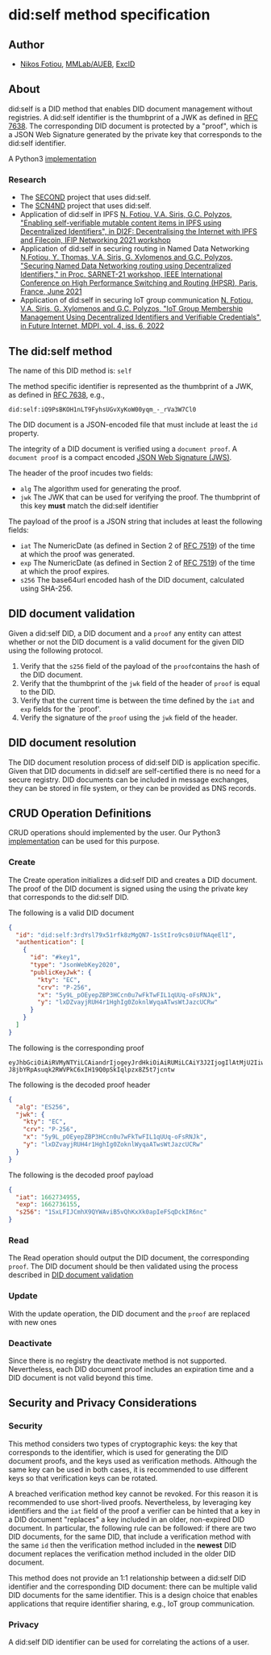 # did:self method specification
## Author
* [Nikos Fotiou](https://www.fotiou.gr), [MMLab/AUEB](https://mm.aueb.gr), [ExcID](https://www.excid.io)

## About
did:self is a DID method that enables DID document management without registries. 
A did:self identifier is the thumbprint of a JWK as defined in [RFC 7638](https://www.rfc-editor.org/rfc/rfc7638).
The corresponding  DID document is protected by a "proof", which is a JSON Web Signature generated
by the private key that corresponds to the did:self identifier.

A Python3 [implementation](https://github.com/excid-io/did-self-py)

### Research
* The [SECOND](https://mm.aueb.gr/projects/second) project that uses did:self.
* The [SCN4ND](https://mm.aueb.gr/scn4ndn/) project that uses did:self.
* Application of did:self in IPFS [N. Fotiou, V.A. Siris, G.C. Polyzos,
"Enabling self-verifiable mutable content items in IPFS using Decentralized 
Identifiers", in DI2F: Decentralising the Internet with IPFS and Filecoin, IFIP Networking 2021 workshop](https://arxiv.org/abs/2105.08395)
* Application of did:self in securing routing in Named Data Networking
[N.Fotiou, Y. Thomas, V.A. Siris, G. Xylomenos and G.C. Polyzos, "Securing Named Data Networking routing using Decentralized Identifiers," in Proc. SARNET-21 workshop, IEEE International Conference on High Performance Switching and Routing (HPSR), Paris, France, June 2021](https://mm.aueb.gr/publications/12279f1a-8166-4560-aead-56dfe90df93f.pdf)
* Application of did:self in securing IoT group communication
[N. Fotiou, V.A. Siris, G. Xylomenos and G.C. Polyzos, "IoT Group Membership Management Using Decentralized Identifiers and Verifiable Credentials", in Future Internet, MDPI, vol. 4, iss. 6, 2022](https://www.mdpi.com/1999-5903/14/6/173)

## The did:self method 
The name of this DID method is: `self`

The method specific identifier is represented as the thumbprint of a JWK, 
as defined in [RFC 7638](https://www.rfc-editor.org/rfc/rfc7638), e.g.,

```
did:self:iQ9PsBKOH1nLT9FyhsUGvXyKoW00yqm_-_rVa3W7Cl0
```

The DID document is a JSON-encoded file that must include at least
the `id` property.  

The integrity of a DID document is verified using a 
`document proof`. A `document proof` is a compact encoded 
[JSON Web Signature (JWS)](https://tools.ietf.org/html/rfc7515).

The header of the proof incudes two fields:

* `alg` The algorithm used for generating the proof.
* `jwk` The JWK that can be used for verifying the proof. The thumbprint of this key **must** match the did:self identifier 

The payload of the proof is a JSON string that includes at least the following 
fields: 

* `iat` The NumericDate (as defined in Section 2 of [RFC 7519](https://www.rfc-editor.org/rfc/rfc7519#section-2)) of 
the time at which the proof was generated.
* `exp` The NumericDate (as defined in Section 2 of [RFC 7519](https://www.rfc-editor.org/rfc/rfc7519#section-2)) of 
the time at which the proof expires.
* `s256` The base64url encoded hash of the DID document, calculated using SHA-256.

## DID document validation
Given a did:self DID, a DID document and a `proof` any entity can attest whether
 or not the DID document is a 
valid document for the given DID using the following protocol.

1. Verify that the `s256` field of the payload of the `proof`contains 
the hash of the DID document.
1. Verify that the thumbprint of the `jwk` field of the header of `proof` is equal to the DID.
1. Verify that the current time is between the time defined by the `iat` and `exp` fields for the `proof'.
1. Verify the signature of the `proof` using the `jwk` field of the header.

## DID document resolution
The DID document resolution process of did:self DID is application specific. Given that
DID documents in did:self are self-certified there is no need for a secure registry.
DID documents can be included in message exchanges, they can be stored in file
system, or they can be provided as DNS records. 

## CRUD Operation Definitions
CRUD operations should implemented by the user. Our Python3 [implementation](https://github.com/excid-io/did-self-py)
can be used for this purpose. 

### Create
The Create operation initializes a did:self DID and creates a DID document. 
The proof of the DID document is signed using the using the 
private key that corresponds to the did:self DID.

The following is a valid DID document

```JSON
{
  "id": "did:self:3rdYsl79x51rfk8zMgQN7-1sStIro9cs0iUfNAqeElI",
  "authentication": [
    {
      "id": "#key1",
      "type": "JsonWebKey2020",
      "publicKeyJwk": {
        "kty": "EC",
        "crv": "P-256",
        "x": "5y9L_pOEyepZBP3HCcn0u7wFkTwFIL1qUUq-oFsRNJk",
        "y": "lxDZvayjRUH4r1HghIg0ZoknlWyqaATwsWtJazcUCRw"
      }
    }
  ]
}
```

The following is the corresponding proof

```
eyJhbGciOiAiRVMyNTYiLCAiandrIjogeyJrdHkiOiAiRUMiLCAiY3J2IjogIlAtMjU2IiwgIngiOiAiNXk5TF9wT0V5ZXBaQlAzSENjbjB1N3dGa1R3RklMMXFVVXEtb0ZzUk5KayIsICJ5IjogImx4RFp2YXlqUlVINHIxSGdoSWcwWm9rbmxXeXFhQVR3c1d0SmF6Y1VDUncifX0.eyJpYXQiOiAxNjYyNzM0OTU1LCAiZXhwIjogMTY2MjczNjE1NSwgInMyNTYiOiAiMVN4TEZJSkNtaFg5UVlXQXZpQjV2UWhLeFhrMGFwSWVGU3FEY2tJUjZuYyJ9.C1NUMIRFJskWoHs1v1i99Ni1YLKQ26NK2EKaRCX-J8jbYRpAsuqk2RWVPkC6xIH19Q0pSkIqlpzx8Z5t7jcntw
```

The following is the decoded proof header

```JSON
{
  "alg": "ES256",
  "jwk": {
    "kty": "EC",
    "crv": "P-256",
    "x": "5y9L_pOEyepZBP3HCcn0u7wFkTwFIL1qUUq-oFsRNJk",
    "y": "lxDZvayjRUH4r1HghIg0ZoknlWyqaATwsWtJazcUCRw"
  }
}
```

The following is the decoded proof payload

```JSON
{
  "iat": 1662734955,
  "exp": 1662736155,
  "s256": "1SxLFIJCmhX9QYWAviB5vQhKxXk0apIeFSqDckIR6nc"
}
```


### Read
The Read operation should output the DID document, 
the corresponding `proof`. The DID document should be then validated using the process
described in [DID document validation](#did-document-validation)


### Update
With the update operation, the DID document and the `proof` are replaced
with new ones

### Deactivate
Since there is no registry the deactivate method is not supported. Nevertheless,
each DID document proof includes an expiration time and a DID document is not
valid beyond this time. 

## Security and Privacy Considerations

### Security
This method considers two types of cryptographic keys: the key that corresponds to the 
identifier, which is used for generating the DID document proofs, and the keys used
as verification methods. Although the same key can be used in both cases,
it is recommended to use different keys so that verification keys can be rotated.

A breached verification method key cannot be revoked. For this reason it is recommended
to use short-lived proofs. Nevertheless, by leveraging key identifiers and the `iat`
field of the proof a verifier can be hinted that a key in a DID document "replaces"
a key included in an older, non-expired DID document. In particular, the following
rule can be followed: if there are two DID documents, for the same DID, that include
a verification method with the same `id` then the verification method included in
the **newest** DID document replaces the verification method included in the older
DID document.  

This method  does not provide an 1:1 relationship between a did:self DID identifier and
the corresponding DID document: there can be multiple valid DID documents for the same
identifier. This is a design choice that enables applications that require identifier
sharing, e.g., IoT group communication.

### Privacy
A did:self DID identifier can be used for correlating the actions of a user. 







